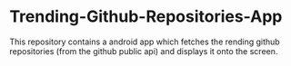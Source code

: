 # Trending-Github-Repositories-App
This repository contains a android app which fetches the rending github repositories (from the github public api) and displays it onto the screen.
